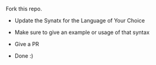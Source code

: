 Fork this repo.


- Update the Synatx for the Language of Your Choice

- Make sure to give an example or usage of that syntax 

- Give a PR

-  Done :)  
